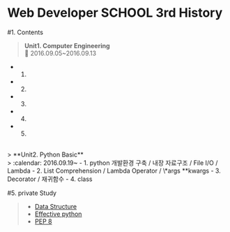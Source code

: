# Web Developer SCHOOL 3rd History
#1. Contents
> **Unit1. Computer Engineering**<br>
> :calendar: 2016.09.05~2016.09.13
- 1.
- 2.
- 3.
- 4.
- 5.

<br>
> **Unit2. Python Basic**<br>
> :calendar: 2016.09.19~
- 1. python 개발환경 구축 / 내장 자료구조 / File I/O / Lambda
- 2. List Comprehension / Lambda Operator / \*args **kwargs
- 3. Decorator / 재귀함수
- 4. class

#5. private Study<br>
>- [Data Structure](https://github.com/Stardustrain/codePractice/tree/master/dataStructure)
>- [Effective python](https://github.com/Stardustrain/codePractice)
>- [PEP 8](https://www.python.org/dev/peps/pep-0008/)